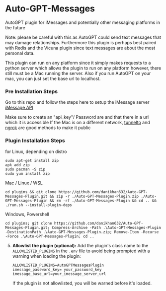 # Auto-GPT-Messages


AutoGPT plugin for iMessages and potentially other messaging platforms in the future

Note: please be careful with this as AutoGPT could send text messages that may damage relationships. Furthermore this plugin is perhaps best paired with Redis and the Vicuna plugin
since text messages are about the most personal data.


This plugin can run on any platform since it simply makes requests to a python server which allows the plugin to run on any platform however, there still must be a Mac running the server. Also if you run AutoGPT on your mac, you can just set the base url to localhost.

### Pre Installation Steps
Go to this repo and follow the steps here to setup the iMessage server
[iMessage API](https://github.com/danikhan632/iMessage-API)

Make sure to create an "api_key"/ Password are and that there in a url which it is accessible
If the Mac is on a different network, [tunnelto](https://tunnelto.dev/) and [ngrok](https://ngrok.com/) are good methods to make it public


### Plugin Installation Steps

for Linux, depending on distro
```
sudo apt-get install zip
apk add zip
sudo pacman -S zip
sudo yum install zip
```
Mac / Linux / WSL
```
cd plugins && git clone https://github.com/danikhan632/Auto-GPT-Messages-Plugin.git && zip -r ./Auto-GPT-Messages-Plugin.zip ./Auto-GPT-Messages-Plugin && rm -rf ./Auto-GPT-Messages-Plugin && cd .. && ./run.sh --install-plugin-deps

```
Windows, Powershell
```
cd plugins; git clone https://github.com/danikhan632/Auto-GPT-Messages-Plugin.git; Compress-Archive -Path .\Auto-GPT-Messages-Plugin -DestinationPath .\Auto-GPT-Messages-Plugin.zip; Remove-Item -Recurse -Force .\Auto-GPT-Messages-Plugin; cd ..
```



5. **Allowlist the plugin (optional):**
   Add the plugin's class name to the `ALLOWLISTED_PLUGINS` in the `.env` file to avoid being prompted with a warning when loading the plugin:

   ``` shell
   ALLOWLISTED_PLUGINS=AutoGPTMessagesPlugin
   imessage_password_key= your_password_key
   imessage_base_url=your_imessage_server_url
   ```

   If the plugin is not allowlisted, you will be warned before it's loaded.

